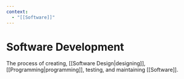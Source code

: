 ```yaml
---
context:
  - "[[Software]]"
---
```


# Software Development

The process of creating, [[Software Design|designing]], [[Programming|programming]], testing, and maintaining [[Software]].
